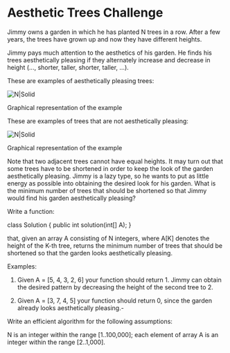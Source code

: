 # Aesthetic Trees Challenge

Jimmy owns a garden in which he has planted N trees in a row. After a few years, the trees have grown up and now they have different heights.

Jimmy pays much attention to the aesthetics of his garden. He finds his trees aesthetically pleasing if they alternately increase and decrease in height (..., shorter, taller, shorter, taller, ...).

These are examples of aesthetically pleasing trees:

![N|Solid](https://github.com/farhad-taran/AestheticTreesChallenge/blob/master/docs/1.png)

Graphical representation of the example

These are examples of trees that are not aesthetically pleasing:

![N|Solid](https://github.com/farhad-taran/AestheticTreesChallenge/blob/master/docs/2.png)

Graphical representation of the example

Note that two adjacent trees cannot have equal heights. It may turn out that some trees have to be shortened in order to keep the look of the garden aesthetically pleasing. Jimmy is a lazy type, so he wants to put as little energy as possible into obtaining the desired look for his garden. What is the minimum number of trees that should be shortened so that Jimmy would find his garden aesthetically pleasing?

Write a function:

class Solution { public int solution(int[] A); }

that, given an array A consisting of N integers, where A[K] denotes the height of the K-th tree, returns the minimum number of trees that should be shortened so that the garden looks aesthetically pleasing.

Examples:

1. Given A = [5, 4, 3, 2, 6] your function should return 1. Jimmy can obtain the desired pattern by decreasing the height of the second tree to 2.

2. Given A = [3, 7, 4, 5] your function should return 0, since the garden already looks aesthetically pleasing.-

Write an efficient algorithm for the following assumptions:

N is an integer within the range [1..100,000];
each element of array A is an integer within the range [2..1,000].
